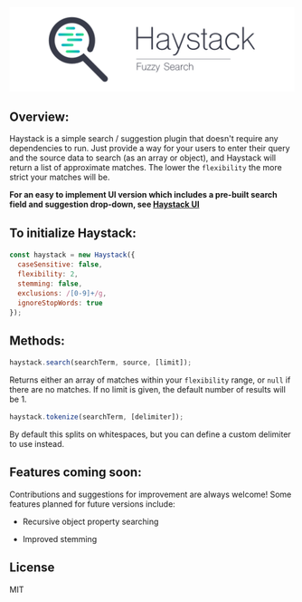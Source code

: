 <p align="center">
  <img src="https://raw.githubusercontent.com/AlexanderLyon/Haystack/Development/assets/header.png" alt="Haystack"/>
</p>

## Overview:

Haystack is a simple search / suggestion plugin that doesn't require any dependencies to run. Just provide a way for your users to enter their query and the source data to search (as an array or object), and Haystack will return a list of approximate matches. The lower the `flexibility` the more strict your matches will be.

**For an easy to implement UI version which includes a pre-built search field and suggestion drop-down, see [Haystack UI](https://github.com/AlexanderLyon/Haystack-UI "Haystack UI")**

## To initialize Haystack:

```javascript
const haystack = new Haystack({
  caseSensitive: false,
  flexibility: 2,
  stemming: false,
  exclusions: /[0-9]+/g,
  ignoreStopWords: true
});
```

## Methods:

```javascript
haystack.search(searchTerm, source, [limit]);
```

Returns either an array of matches within your `flexibility` range, or `null` if there are no matches. If no limit is given, the default number of results will be 1.

```javascript
haystack.tokenize(searchTerm, [delimiter]);
```

By default this splits on whitespaces, but you can define a custom delimiter to use instead.

## Features coming soon:

Contributions and suggestions for improvement are always welcome! Some features planned for future versions include:

- Recursive object property searching

- Improved stemming

## License

MIT
